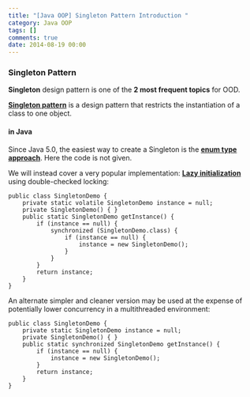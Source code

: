 ```yaml
---
title: "[Java OOP] Singleton Pattern Introduction "
category: Java OOP
tags: []
comments: true
date: 2014-08-19 00:00
---
```



### Singleton Pattern

**Singleton** design pattern is one of the **2 most frequent topics** for OOD.

**[Singleton pattern](http://en.wikipedia.org/wiki/Singleton_pattern)** is a design pattern that restricts the instantiation of a class to one object.

#### in Java

Since Java 5.0, the easiest way to create a Singleton is the **[enum type approach](http://en.wikipedia.org/wiki/Singleton_pattern#The_Enum_way)**. Here the code is not given.

We will instead cover a very popular implementation: **[Lazy initialization](http://en.wikipedia.org/wiki/Singleton_pattern#Lazy_initialization)** using double-checked locking:

    public class SingletonDemo {
        private static volatile SingletonDemo instance = null;
        private SingletonDemo() { }
        public static SingletonDemo getInstance() {
            if (instance == null) {
                synchronized (SingletonDemo.class) {
                    if (instance == null) {
                        instance = new SingletonDemo();
                    }
                }
            }
            return instance;
        }
    }

An alternate simpler and cleaner version may be used at the expense of potentially lower concurrency in a multithreaded environment:

    public class SingletonDemo {
        private static SingletonDemo instance = null;
        private SingletonDemo() { }
        public static synchronized SingletonDemo getInstance() {
            if (instance == null) {
                instance = new SingletonDemo();
            }
            return instance;
        }
    }
